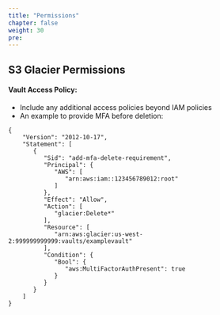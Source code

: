 ```yaml
---
title: "Permissions"
chapter: false
weight: 30
pre:
---
```


## S3 Glacier Permissions

#### Vault Access Policy:
- Include any additional access policies beyond IAM policies
- An example to provide MFA before deletion:

```
{
    "Version": "2012-10-17",
    "Statement": [
       {
          "Sid": "add-mfa-delete-requirement",
          "Principal": {
             "AWS": [
                "arn:aws:iam::123456789012:root"
             ]
          },
          "Effect": "Allow",
          "Action": [
             "glacier:Delete*"
          ],
          "Resource": [
             "arn:aws:glacier:us-west-2:999999999999:vaults/examplevault"
          ],
          "Condition": {
             "Bool": {
                "aws:MultiFactorAuthPresent": true
             }
          }
       }
    ]
}
```
